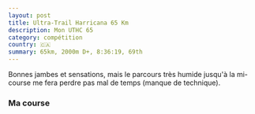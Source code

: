 ```yaml
---
layout: post
title: Ultra-Trail Harricana 65 Km
description: Mon UTHC 65
category: compétition
country: 🇨🇦
summary: 65km, 2000m D+, 8:36:19, 69th
---
```


Bonnes jambes et sensations, mais le parcours très humide jusqu'à la mi-course
me fera perdre pas mal de temps (manque de technique).

### Ma course

<iframe
  height='405'
  width='100%'
  frameborder='0'
  allowtransparency='true'
  scrolling='no'
  data-src='https://www.strava.com/activities/1176431872/embed/a993d60cabc035ad3ba727c9063b945893dde086'
  onload='lzld(this)'>
</iframe>
